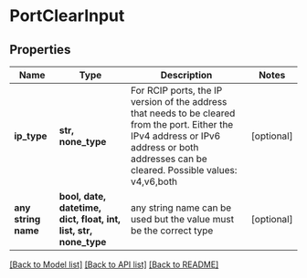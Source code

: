 # PortClearInput


## Properties
Name | Type | Description | Notes
------------ | ------------- | ------------- | -------------
**ip_type** | **str, none_type** | For RCIP ports, the IP version of the address that needs to be cleared from the port. Either the IPv4 address or IPv6 address or both addresses can be cleared. Possible values: v4,v6,both | [optional] 
**any string name** | **bool, date, datetime, dict, float, int, list, str, none_type** | any string name can be used but the value must be the correct type | [optional]

[[Back to Model list]](../README.md#documentation-for-models) [[Back to API list]](../README.md#documentation-for-api-endpoints) [[Back to README]](../README.md)



